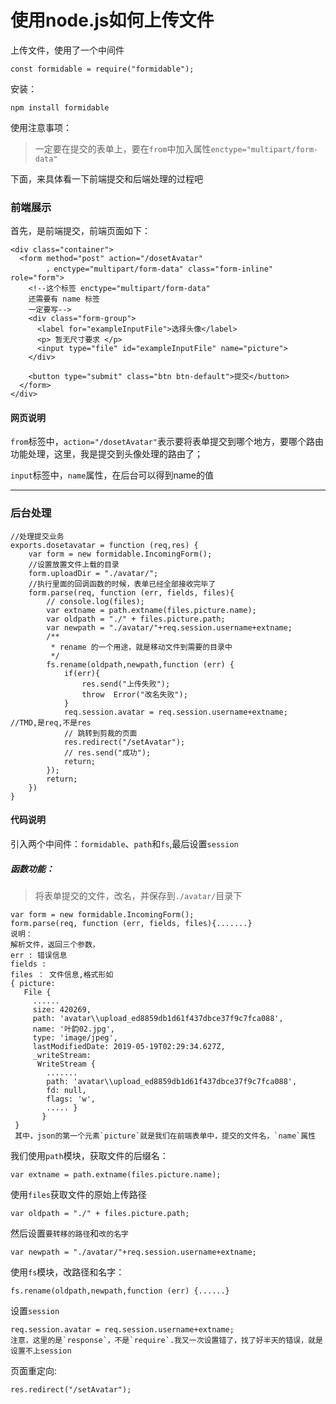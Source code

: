 # 使用node.js如何上传文件

上传文件，使用了一个中间件

```
const formidable = require("formidable");
```

安装：

```
npm install formidable
```

使用注意事项：

>一定要在提交的表单上，要在`from`中加入属性`enctype="multipart/form-data"`

下面，来具体看一下前端提交和后端处理的过程吧

### 前端展示

首先，是前端提交，前端页面如下：

```
<div class="container">
  <form method="post" action="/dosetAvatar"
        ，enctype="multipart/form-data" class="form-inline" role="form">
    <!--这个标签 enctype="multipart/form-data"
    还需要有 name 标签
    一定要写-->
    <div class="form-group">
      <label for="exampleInputFile">选择头像</label>
      <p> 暂无尺寸要求 </p>
      <input type="file" id="exampleInputFile" name="picture">
    </div>
    
    <button type="submit" class="btn btn-default">提交</button>
  </form>
</div>
```

#### 网页说明

`from`标签中，`action="/dosetAvatar"`表示要将表单提交到哪个地方，要哪个路由功能处理，这里，我是提交到头像处理的路由了；

`input`标签中，`name`属性，在后台可以得到name的值

----

### 后台处理

```
//处理提交业务
exports.dosetavatar = function (req,res) {
    var form = new formidable.IncomingForm();
    //设置放置文件上载的目录
    form.uploadDir = "./avatar/";
    //执行里面的回调函数的时候，表单已经全部接收完毕了
    form.parse(req, function (err, fields, files){
        // console.log(files);
        var extname = path.extname(files.picture.name);
        var oldpath = "./" + files.picture.path;
        var newpath = "./avatar/"+req.session.username+extname;
        /**
         * rename 的一个用途，就是移动文件到需要的目录中
         */
        fs.rename(oldpath,newpath,function (err) {
            if(err){
                res.send("上传失败");
                throw  Error("改名失败");
            }
            req.session.avatar = req.session.username+extname;   //TMD,是req,不是res
            // 跳转到剪裁的页面
            res.redirect("/setAvatar");
            // res.send("成功");
            return;
        });
        return;
    })
}
```

#### 代码说明

引入两个中间件：`formidable`、`path`和`fs`,最后设置`session`

##### 函数功能：

> 将表单提交的文件，改名，并保存到`./avatar/`目录下

```
var form = new formidable.IncomingForm();
form.parse(req, function (err, fields, files){.......}
说明：
解析文件，返回三个参数，
err : 错误信息
fields :
files ： 文件信息,格式形如
{ picture:
   File {
     ......
     size: 420269,
     path: 'avatar\\upload_ed8859db1d61f437dbce37f9c7fca088',
     name: '叶韵02.jpg',
     type: 'image/jpeg',
     lastModifiedDate: 2019-05-19T02:29:34.627Z,
     _writeStream:
      WriteStream {
        .......
        path: 'avatar\\upload_ed8859db1d61f437dbce37f9c7fca088',
        fd: null,
        flags: 'w',
        ..... }
       }
 }
 其中，json的第一个元素`picture`就是我们在前端表单中，提交的文件名，`name`属性
```

我们使用`path`模块，获取文件的后缀名：

```
var extname = path.extname(files.picture.name);
```

使用`files`获取文件的原始上传路径

```
var oldpath = "./" + files.picture.path;
```

然后设置`要转移的路径`和`改的名字`

```
var newpath = "./avatar/"+req.session.username+extname;
```

使用`fs`模块，改路径和名字：

```
fs.rename(oldpath,newpath,function (err) {......}
```

设置`session`

```
req.session.avatar = req.session.username+extname;
注意，这里的是`response`，不是`require`.我又一次设置错了，找了好半天的错误，就是设置不上session
```

页面重定向:

```
res.redirect("/setAvatar");
```











